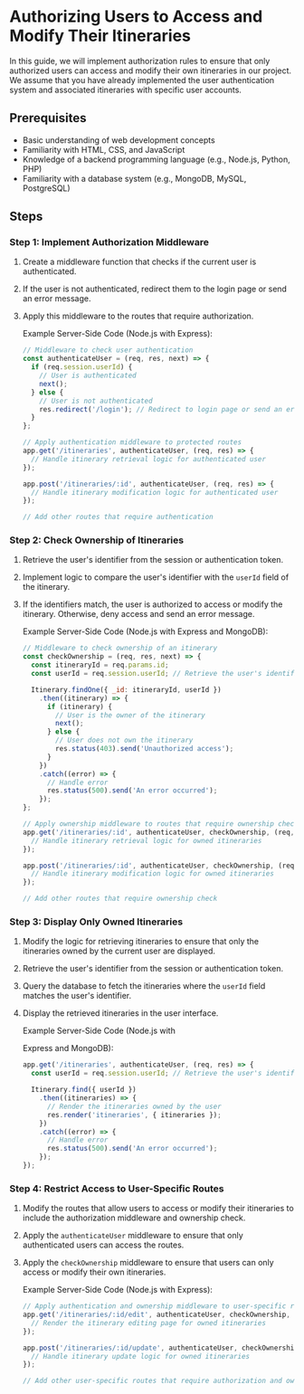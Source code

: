 # Authorizing Users to Access and Modify Their Itineraries

In this guide, we will implement authorization rules to ensure that only authorized users can access and modify their own itineraries in our project. We assume that you have already implemented the user authentication system and associated itineraries with specific user accounts.

## Prerequisites
- Basic understanding of web development concepts
- Familiarity with HTML, CSS, and JavaScript
- Knowledge of a backend programming language (e.g., Node.js, Python, PHP)
- Familiarity with a database system (e.g., MongoDB, MySQL, PostgreSQL)

## Steps

### Step 1: Implement Authorization Middleware
1. Create a middleware function that checks if the current user is authenticated.
2. If the user is not authenticated, redirect them to the login page or send an error message.
3. Apply this middleware to the routes that require authorization.
    
    Example Server-Side Code (Node.js with Express):
    ```javascript
    // Middleware to check user authentication
    const authenticateUser = (req, res, next) => {
      if (req.session.userId) {
        // User is authenticated
        next();
      } else {
        // User is not authenticated
        res.redirect('/login'); // Redirect to login page or send an error message
      }
    };
    
    // Apply authentication middleware to protected routes
    app.get('/itineraries', authenticateUser, (req, res) => {
      // Handle itinerary retrieval logic for authenticated user
    });
    
    app.post('/itineraries/:id', authenticateUser, (req, res) => {
      // Handle itinerary modification logic for authenticated user
    });
    
    // Add other routes that require authentication
    ```

### Step 2: Check Ownership of Itineraries
1. Retrieve the user's identifier from the session or authentication token.
2. Implement logic to compare the user's identifier with the `userId` field of the itinerary.
3. If the identifiers match, the user is authorized to access or modify the itinerary. Otherwise, deny access and send an error message.

    Example Server-Side Code (Node.js with Express and MongoDB):
    ```javascript
    // Middleware to check ownership of an itinerary
    const checkOwnership = (req, res, next) => {
      const itineraryId = req.params.id;
      const userId = req.session.userId; // Retrieve the user's identifier
    
      Itinerary.findOne({ _id: itineraryId, userId })
        .then((itinerary) => {
          if (itinerary) {
            // User is the owner of the itinerary
            next();
          } else {
            // User does not own the itinerary
            res.status(403).send('Unauthorized access');
          }
        })
        .catch((error) => {
          // Handle error
          res.status(500).send('An error occurred');
        });
    };
    
    // Apply ownership middleware to routes that require ownership check
    app.get('/itineraries/:id', authenticateUser, checkOwnership, (req, res) => {
      // Handle itinerary retrieval logic for owned itineraries
    });
    
    app.post('/itineraries/:id', authenticateUser, checkOwnership, (req, res) => {
      // Handle itinerary modification logic for owned itineraries
    });
    
    // Add other routes that require ownership check
    ```

### Step 3: Display Only Owned Itineraries
1. Modify the logic for retrieving itineraries to ensure that only the itineraries owned by the current user are displayed.
2. Retrieve the user's identifier from the session or authentication token.
3. Query the database to fetch the itineraries where the `userId` field matches the user's identifier.
4. Display the retrieved itineraries in the user interface.

    Example Server-Side Code (Node.js with

     Express and MongoDB):
    ```javascript
    app.get('/itineraries', authenticateUser, (req, res) => {
      const userId = req.session.userId; // Retrieve the user's identifier
    
      Itinerary.find({ userId })
        .then((itineraries) => {
          // Render the itineraries owned by the user
          res.render('itineraries', { itineraries });
        })
        .catch((error) => {
          // Handle error
          res.status(500).send('An error occurred');
        });
    });
    ```

### Step 4: Restrict Access to User-Specific Routes
1. Modify the routes that allow users to access or modify their itineraries to include the authorization middleware and ownership check.
2. Apply the `authenticateUser` middleware to ensure that only authenticated users can access the routes.
3. Apply the `checkOwnership` middleware to ensure that users can only access or modify their own itineraries.
    
    Example Server-Side Code (Node.js with Express):
    ```javascript
    // Apply authentication and ownership middleware to user-specific routes
    app.get('/itineraries/:id/edit', authenticateUser, checkOwnership, (req, res) => {
      // Render the itinerary editing page for owned itineraries
    });
    
    app.post('/itineraries/:id/update', authenticateUser, checkOwnership, (req, res) => {
      // Handle itinerary update logic for owned itineraries
    });
    
    // Add other user-specific routes that require authorization and ownership check
    ```
    
